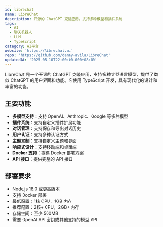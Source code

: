 ```yaml
---
id: librechat
name: LibreChat
description: 开源的 ChatGPT 克隆应用，支持多种模型和插件系统
tags:
  - AI
  - 聊天机器人
  - LLM
  - TypeScript
category: AI平台
website: 'https://librechat.ai'
repo: 'https://github.com/danny-avila/LibreChat'
updatedAt: '2025-05-10T22:00:00.000+08:00'
---
```


LibreChat 是一个开源的 ChatGPT 克隆应用，支持多种大型语言模型，提供了类似 ChatGPT 的用户界面和功能。它使用 TypeScript 开发，具有现代化的设计和丰富的功能。

## 主要功能

- **多模型支持**：支持 OpenAI、Anthropic、Google 等多种模型
- **插件系统**：支持自定义插件扩展功能
- **对话管理**：支持保存和导出对话历史
- **用户认证**：支持多种认证方式
- **主题定制**：支持自定义主题和界面
- **响应式设计**：支持移动端和桌面端
- **Docker 支持**：提供 Docker 部署方案
- **API 接口**：提供完整的 API 接口

## 部署要求

- Node.js 18.0 或更高版本
- 支持 Docker 部署
- 最低配置：1核 CPU，1GB 内存
- 推荐配置：2核+ CPU，2GB+ 内存
- 存储空间：至少 500MB
- 需要 OpenAI API 密钥或其他支持的模型 API 